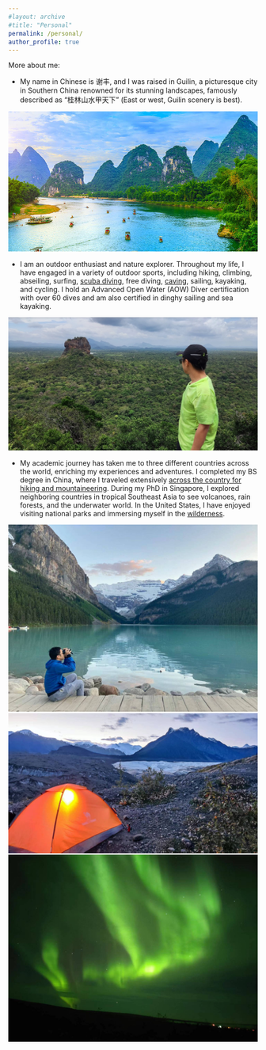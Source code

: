 ```yaml
---
#layout: archive
#title: "Personal"
permalink: /personal/
author_profile: true
---
```

More about me:

- My name in Chinese is 谢丰, and I was raised in Guilin, a picturesque city in Southern China renowned for its stunning landscapes, famously described as “桂林山水甲天下” (East or west, Guilin scenery is best).
<img src='/images/1.jpg'>

- I am an outdoor enthusiast and nature explorer. Throughout my life, I have engaged in a variety of outdoor sports, including hiking, climbing, abseiling, surfing, [scuba diving](https://github.com/fengx13/fengx13.github.io/blob/master/images/2.jpg), free diving, [caving](https://github.com/fengx13/fengx13.github.io/blob/master/images/vid1.mp4), sailing, kayaking, and cycling. I hold an Advanced Open Water (AOW) Diver certification with over 60 dives and am also certified in dinghy sailing and sea kayaking.
<img src='/images/3.jpg'>

- My academic journey has taken me to three different countries across the world, enriching my experiences and adventures. I completed my BS degree in China, where I traveled extensively [across the country for hiking and mountaineering](https://github.com/fengx13/fengx13.github.io/blob/master/images/4.jpg). During my PhD in Singapore, I explored neighboring countries in tropical Southeast Asia to see volcanoes, rain forests, and the underwater world. In the United States, I have enjoyed visiting national parks and immersing myself in the [wilderness](https://github.com/fengx13/fengx13.github.io/blob/master/images/5.jpg).
<img src='/images/7.jpg'>
<img src='/images/6.jpg'>
<img src='/images/8.jpg'>

<script type='text/javascript' id='clustrmaps' src='//cdn.clustrmaps.com/map_v2.js?cl=ffffff&w=80&t=n&d=8PlY_7aesNgD_BkoJYSaIC25wStG8FRgfaFYbLuCWls&co=ffffff&cmo=ffffff&cmn=ffffff&ct=ffffff'></script>
